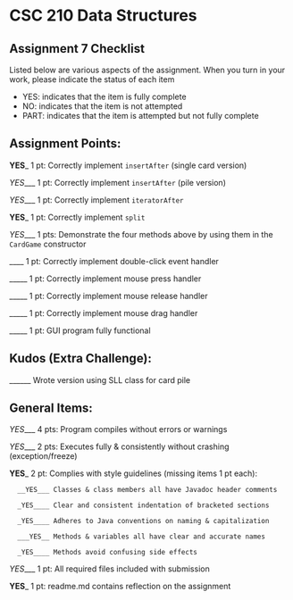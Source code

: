 # CSC 210 Data Structures
## Assignment 7 Checklist

Listed below are various aspects of the assignment.  When you turn in
your work, please indicate the status of each item

- YES: indicates that the item is fully complete
- NO: indicates that the item is not attempted
- PART: indicates that the item is attempted but not fully complete

## Assignment Points:

__YES___ 1 pt: Correctly implement `insertAfter` (single card version)

_YES____ 1 pt: Correctly implement `insertAfter` (pile version)

_YES____ 1 pt: Correctly implement `iteratorAfter`

__YES___ 1 pt: Correctly implement `split`

_YES____ 1 pts: Demonstrate the four methods above by using them in the `CardGame` constructor

____ 1 pt: Correctly implement double-click event handler

_____ 1 pt: Correctly implement mouse press handler

_____ 1 pt: Correctly implement mouse release handler

_____ 1 pt: Correctly implement mouse drag handler

_____ 1 pt: GUI program fully functional

## Kudos (Extra Challenge):

______ Wrote version using SLL class for card pile


## General Items:

_YES____ 4 pts: Program compiles without errors or warnings

_YES____ 2 pts: Executes fully & consistently without crashing (exception/freeze)

__YES___ 2 pt: Complies with style guidelines (missing items 1 pt each):

      __YES___ Classes & class members all have Javadoc header comments

      _YES____ Clear and consistent indentation of bracketed sections

      _YES____ Adheres to Java conventions on naming & capitalization

      ___YES__ Methods & variables all have clear and accurate names

      _YES____ Methods avoid confusing side effects

_YES____ 1 pt: All required files included with submission

__YES___ 1 pt: readme.md contains reflection on the assignment